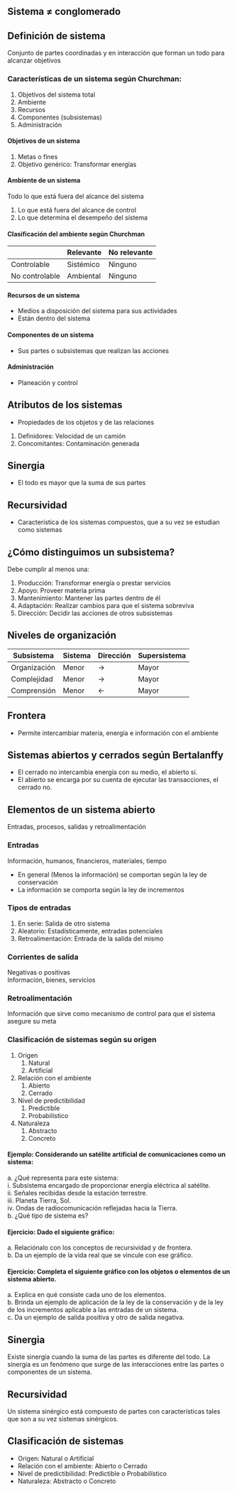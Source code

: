 ## Sistema ≠ conglomerado

## Definición de sistema
Conjunto de partes coordinadas y en interacción que forman un todo para alcanzar objetivos  

### Características de un sistema según Churchman:
1. Objetivos del sistema total  
2. Ambiente  
3. Recursos  
4. Componentes (subsistemas)  
5. Administración  

#### Objetivos de un sistema
1. Metas o fines  
2. Objetivo genérico: Transformar energías  

#### Ambiente de un sistema
Todo lo que está fuera del alcance del sistema  
1. Lo que está fuera del alcance de control  
2. Lo que determina el desempeño del sistema  

#### Clasificación del ambiente según Churchman
|                  | Relevante | No relevante |
|------------------|-----------|--------------|
| Controlable      | Sistémico | Ninguno      |
| No controlable   | Ambiental | Ninguno      |

#### Recursos de un sistema
- Medios a disposición del sistema para sus actividades  
- Están dentro del sistema  

#### Componentes de un sistema
- Sus partes o subsistemas que realizan las acciones  

#### Administración
- Planeación y control  

## Atributos de los sistemas
- Propiedades de los objetos y de las relaciones  
1. Definidores: Velocidad de un camión  
2. Concomitantes: Contaminación generada  

## Sinergia
- El todo es mayor que la suma de sus partes  

## Recursividad
- Característica de los sistemas compuestos, que a su vez se estudian como sistemas  

## ¿Cómo distinguimos un subsistema?
Debe cumplir al menos una:  
1. Producción: Transformar energía o prestar servicios  
2. Apoyo: Proveer materia prima  
3. Mantenimiento: Mantener las partes dentro de él  
4. Adaptación: Realizar cambios para que el sistema sobreviva  
5. Dirección: Decidir las acciones de otros subsistemas  

## Niveles de organización
| Subsistema     | Sistema | Dirección | Supersistema |
|----------------|---------|-----------|--------------|
| Organización   | Menor   | ->        | Mayor        |
| Complejidad    | Menor   | ->        | Mayor        |
| Comprensión    | Menor   | <-        | Mayor        |

## Frontera
- Permite intercambiar materia, energía e información con el ambiente  

## Sistemas abiertos y cerrados según Bertalanffy
- El cerrado no intercambia energía con su medio, el abierto sí.  
- El abierto se encarga por su cuenta de ejecutar las transacciones, el cerrado no.  

## Elementos de un sistema abierto
Entradas, procesos, salidas y retroalimentación  

### Entradas
Información, humanos, financieros, materiales, tiempo  
- En general (Menos la información) se comportan según la ley de conservación  
- La información se comporta según la ley de incrementos  

### Tipos de entradas
1. En serie: Salida de otro sistema  
2. Aleatorio: Estadísticamente, entradas potenciales  
3. Retroalimentación: Entrada de la salida del mismo  

### Corrientes de salida
Negativas o positivas  
Información, bienes, servicios  

### Retroalimentación
Información que sirve como mecanismo de control para que el sistema asegure su meta  

### Clasificación de sistemas según su origen
1. Origen  
   1. Natural  
   2. Artificial  
2. Relación con el ambiente  
   1. Abierto  
   2. Cerrado  
3. Nivel de predictibilidad  
   1. Predictible  
   2. Probabilístico  
4. Naturaleza  
   1. Abstracto  
   2. Concreto  

#### Ejemplo: Considerando un satélite artificial de comunicaciones como un sistema:
a. ¿Qué representa para este sistema:  
   i. Subsistema encargado de proporcionar energía eléctrica al satélite.  
   ii. Señales recibidas desde la estación terrestre.  
   iii. Planeta Tierra, Sol.  
   iv. Ondas de radiocomunicación reflejadas hacia la Tierra.  
b. ¿Qué tipo de sistema es?

#### Ejercicio: Dado el siguiente gráfico:
a. Relaciónalo con los conceptos de recursividad y de frontera.  
b. Da un ejemplo de la vida real que se vincule con ese gráfico.  

#### Ejercicio: Completa el siguiente gráfico con los objetos o elementos de un sistema abierto.
a. Explica en qué consiste cada uno de los elementos.  
b. Brinda un ejemplo de aplicación de la ley de la conservación y de la ley de los incrementos aplicable a las entradas de un sistema.  
c. Da un ejemplo de salida positiva y otro de salida negativa.

## Sinergia
Existe sinergia cuando la suma de las partes es diferente del todo. La sinergia es un fenómeno que surge de las interacciones entre las partes o componentes de un sistema.

## Recursividad
Un sistema sinérgico está compuesto de partes con características tales que son a su vez sistemas sinérgicos.

## Clasificación de sistemas
- Origen: Natural o Artificial  
- Relación con el ambiente: Abierto o Cerrado  
- Nivel de predictibilidad: Predictible o Probabilístico  
- Naturaleza: Abstracto o Concreto
